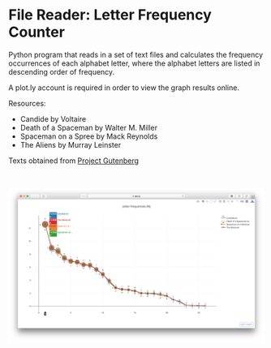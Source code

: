 # File Reader: Letter Frequency Counter

Python program that reads in a set of text files and calculates the frequency occurrences of each alphabet letter, where the alphabet letters are listed in descending order of frequency.

A plot.ly account is required in order to view the graph results online.

Resources:

* Candide by Voltaire
* Death of a Spaceman by Walter M. Miller
* Spaceman on a Spree by Mack Reynolds
* The Aliens by Murray Leinster

Texts obtained from [Project Gutenberg](https://www.gutenberg.org/wiki/Main_Page)

</br>
<p align="center">
  <img src="images/screenShot-01.png"/>
</p>
